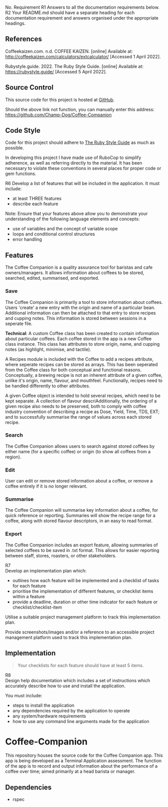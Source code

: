 No.	Requirement
R1	Answers to all the documentation requirements below.
R2	Your README.md should have a separate heading for each documentation requirement and answers organised under the appropriate headings.

## References
Coffeekaizen.com. n.d. COFFEE KAIZEN. [online] Available at: <http://coffeekaizen.com/calculators/extcalculator/> [Accessed 1 April 2022].

Rubystyle.guide. 2022. The Ruby Style Guide. [online] Available at: <https://rubystyle.guide/> [Accessed 5 April 2022].

## Source Control
This source code for this project is hosted at [GitHub](https://github.com/Champ-Dog/Coffee-Companion).

Should the above link not function, you can manually enter this address:
https://github.com/Champ-Dog/Coffee-Companion

## Code Style
Code for this project should adhere to [The Ruby Style Guide](https://rubystyle.guide/) as much as possible. 

In developing this project I have made use of RuboCop to simplify adherence, as well as referring directly to the material. It has been necessary to violate these conventions in several places for proper code or gem functions.

R6	Develop a list of features that will be included in the application. It must include:
- at least THREE features
- describe each feature

Note: Ensure that your features above allow you to demonstrate your understanding of the following language elements and concepts:
- use of variables and the concept of variable scope
- loops and conditional control structures
- error handling

## Features
The Coffee Companion is a quality assurance tool for baristas and cafe owners/managers. It allows information about coffees to be stored, searched, edited, summarised, and exported.

### Save
The Coffee Companion is primarily a tool to store information about coffees. Users 'create' a new entry with the origin and name of a particular bean. Additional information can then be attached to that entry to store recipes and cupping notes. This information is stored between sessions in a seperate file.

**Technical**: A custom Coffee class has been created to contain information about particular coffees. Each coffee stored in the app is a new Coffee class instance. This class has attributes to store origin, name, and cupping notes (as highlight, minimise, and tactile). 


A Recipes module is included with the Coffee to add a recipes attribute, where seperate recipes can be stored as arrays. This has been seperated from the Coffee class for both conceptual and functional reasons. Conceptually, a brewing recipe is not an inherent attribute of a given coffee, unlike it's origin, name, flavour, and mouthfeel. Functionally, recipes need to be handled differently to other attributes.

A given Coffee object is intended to hold several recipes, which need to be kept separate. A collection of flavour descriAdditionally, the ordering of a given recipe also needs to be preserved, both to comply with coffee industry convention of describing a recipe as Dose, Yield, Time, TDS, EXT; and to successfully summarise the range of values across each stored recipe.

### Search
The Coffee Companion allows users to search against stored coffees by either name (for a specific coffee) or origin (to show all coffees from a region).

### Edit
User can edit or remove stored information about a coffee, or remove a coffee entirely if it is no longer relevant.

### Summarise
The Coffee Companion will summarise key information about a coffee, for quick reference or reporting. Summaries will show the recipe range for a coffee, along with stored flavour descriptors, in an easy to read format.

### Export
The Coffee Companion includes an export feature, allowing summaries of selected coffees to be saved in .txt format. This allows for easier reporting between staff, stores, roasters, or other stakeholders.

R7	
Develop an implementation plan which:
- outlines how each feature will be implemented and a checklist of tasks for each feature
- prioritise the implementation of different features, or checklist items within a feature
- provide a deadline, duration or other time indicator for each feature or checklist/checklist-item

Utilise a suitable project management platform to track this implementation plan.

Provide screenshots/images and/or a reference to an accessible project management platform used to track this implementation plan. 

## Implementation



> Your checklists for each feature should have at least 5 items.

R8	
Design help documentation which includes a set of instructions which accurately describe how to use and install the application.

You must include:
- steps to install the application
- any dependencies required by the application to operate
- any system/hardware requirements
- how to use any command line arguments made for the application



# Coffee-Companion

This repository houses the source code for the Coffee Companion app.
This app is being developed as a Terminal Application assessment.
The function of the app is to record and output information about the performance of a coffee over time; aimed primarily at a head barista or manager.

## Dependencies

- rspec